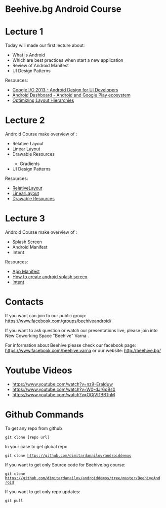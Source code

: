 <h1>Beehive.bg Android Course</h1>

Lecture 1 
=======================
Today will made our first lecture about: 
- What is Android
- Which are best practices when start a new application
- Review of Android Manifest
- UI Design Patterns

Resources:
- <a href="https://www.youtube.com/watch?v=Jl3-lzlzOJI&index=2&list=PLH2J_JZ4HZUt7Z0HH3h7rh_NS-P9EGwsK" target="_blank" title="Google I/O 2013 - Android Design for UI Developers">Google I/O 2013 - Android Design for UI Developers</a>
- <a href="http://developer.android.com/about/dashboards/index.html" target="_blank" title="Android Dashboard - Android and Google Play ecosystem">Android Dashboard - Android and Google Play ecosystem</a>
- <a href="http://developer.android.com/training/improving-layouts/optimizing-layout.html" target="_blank" title="Optimizing Layout Hierarchies">Optimizing Layout Hierarchies</a>

Lecture 2
=======================
Android Course make overview of :
<ul>
<li>Relative Layout</li>
<li>Linear Layout</li>
<li>Drawable Resources</li>
<ul>
<li>Gradients</li>
</ul>
<li>UI Design Patterns</li>
</ul>

Resources:
- <a href="http://developer.android.com/reference/android/widget/RelativeLayout.html" target="_blank" title="RelativeLayout">RelativeLayout</a>
- <a href="http://developer.android.com/reference/android/widget/LinearLayout.html" target="_blank" title="LinearLayout">LinearLayout</a>
- <a href="http://developer.android.com/guide/topics/resources/drawable-resource.html" target="_blank" title="Drawable Resources">Drawable Resources</a>

Lecture 3
=======================
Android Course make overview of :
<ul>
<li>Splash Screen</li>
<li>Android Manifest</li>
<li>Intent</li>
</ul>

Resources:
- <a href="http://developer.android.com/guide/topics/manifest/manifest-intro.html" target="_blank" title="App Manifest">App Manifest</a>
- <a href="http://www.itcuties.com/android/how-to-create-android-splash-screen/" target="_blank" title="How to create android splash screen">How to create android splash screen</a>
- <a href="http://developer.android.com/reference/android/content/Intent.html" target="_blank" title="Intent">Intent</a>

Contacts
=======================
If you want can join to our public group: 
https://www.facebook.com/groups/beehiveandroid/

If you want to ask question or watch our presentations live, please join into New Coworking Space "Beehive" Varna .

For information about Beehive please check our facebook page: https://www.facebook.com/beehive.varna or our website: http://beehive.bg/

Youtube Videos
=======================

- https://www.youtube.com/watch?v=nz9-Eralduw
- https://www.youtube.com/watch?v=W0-dJr6oBs0
- https://www.youtube.com/watch?v=OGjVt1BBTnM

Github Commands
=======================
To get any repo from github

<code>git clone [repo url]</code>

In your case to get global repo

<code>git clone https://github.com/dimitardanailov/androiddemos</code>

If you want to get only Source code for Beehive.bg course: 

<code>git clone https://github.com/dimitardanailov/androiddemos/tree/master/BeehiveAndroid</code>

If you want to get only repo updates:

<code>git pull</code>

